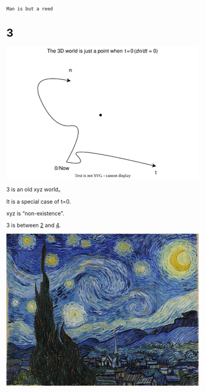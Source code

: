     Man is but a reed

# 3

![image](3.svg)

3 is an old xyz world。

It is a special case of t=0.

xyz is “non-existence”.

3 is between [2](2.md) and [4](4.md).

![image](3.jpg)
